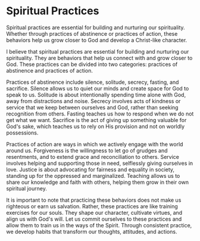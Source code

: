 # Spiritual Practices

Spiritual practices are essential for building and nurturing our spirituality. Whether through
practices of abstinence or practices of action, these behaviors help us grow closer to God and
develop a Christ-like character. 

I believe that spiritual practices are essential for building and nurturing our spirituality. They
are behaviors that help us connect with and grow closer to God. These practices can be divided into
two categories: practices of abstinence and practices of action.

Practices of abstinence include silence, solitude, secrecy, fasting, and sacrifice. Silence allows
us to quiet our minds and create space for God to speak to us. Solitude is about intentionally
spending time alone with God, away from distractions and noise. Secrecy involves acts of kindness
or service that we keep between ourselves and God, rather than seeking recognition from others.
Fasting teaches us how to respond when we do not get what we want.  Sacrifice is the act of giving
up something valuable for God's sake, which teaches us to rely on His provision and not on worldly
possessions.

Practices of action are ways in which we actively engage with the world around us. Forgiveness is
the willingness to let go of grudges and resentments, and to extend grace and reconciliation to
others. Service involves helping and supporting those in need, selflessly giving ourselves in love.
Justice is about advocating for fairness and equality in society, standing up for the oppressed and
marginalized. Teaching allows us to share our knowledge and faith with others, helping them grow in
their own spiritual journey.

It is important to note that practicing these behaviors does not make us righteous or earn us
salvation. Rather, these practices are like training exercises for our souls. They shape our
character, cultivate virtues, and align us with God's will. Let us commit ourselves to these
practices and allow them to train us in the ways of the Spirit.  Through consistent practice, we
develop habits that transform our thoughts, attitudes, and actions.
